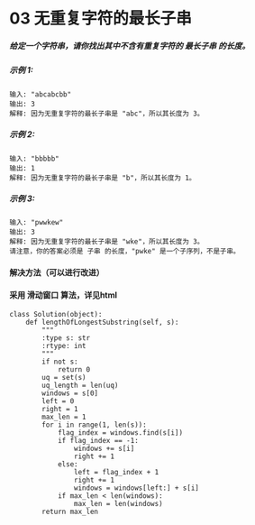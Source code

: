 # 03 无重复字符的最长子串




##### 给定一个字符串，请你找出其中不含有重复字符的 最长子串 的长度。

##### 示例 1:

```
输入: "abcabcbb"
输出: 3 
解释: 因为无重复字符的最长子串是 "abc"，所以其长度为 3。
```

##### 示例 2:

```
输入: "bbbbb"
输出: 1
解释: 因为无重复字符的最长子串是 "b"，所以其长度为 1。
```

##### 示例 3:

```
输入: "pwwkew"
输出: 3
解释: 因为无重复字符的最长子串是 "wke"，所以其长度为 3。
请注意，你的答案必须是 子串 的长度，"pwke" 是一个子序列，不是子串。
```

#### 解决方法（可以进行改进）

#### 采用 滑动窗口 算法，详见html

```
class Solution(object):
    def lengthOfLongestSubstring(self, s):
        """
        :type s: str
        :rtype: int
        """
        if not s:
            return 0
        uq = set(s)
        uq_length = len(uq)
        windows = s[0]
        left = 0
        right = 1
        max_len = 1
        for i in range(1, len(s)):
            flag_index = windows.find(s[i])
            if flag_index == -1:
                windows += s[i]
                right += 1
            else:
                left = flag_index + 1
                right += 1
                windows = windows[left:] + s[i]
            if max_len < len(windows):
                max_len = len(windows)
        return max_len
```
